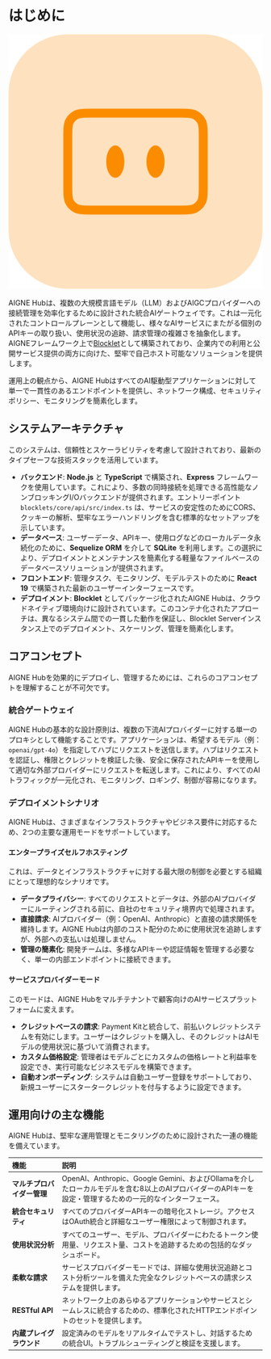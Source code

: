 # はじめに

![logo.png](../../../blocklets/core/screenshots/logo.png)

AIGNE Hubは、複数の大規模言語モデル（LLM）およびAIGCプロバイダーへの接続管理を効率化するために設計された統合AIゲートウェイです。これは一元化されたコントロールプレーンとして機能し、様々なAIサービスにまたがる個別のAPIキーの取り扱い、使用状況の追跡、請求管理の複雑さを抽象化します。AIGNEフレームワーク上で[Blocklet](https://blocklet.io)として構築されており、企業内での利用と公開サービス提供の両方に向けた、堅牢で自己ホスト可能なソリューションを提供します。

運用上の観点から、AIGNE HubはすべてのAI駆動型アプリケーションに対して単一で一貫性のあるエンドポイントを提供し、ネットワーク構成、セキュリティポリシー、モニタリングを簡素化します。

## システムアーキテクチャ

このシステムは、信頼性とスケーラビリティを考慮して設計されており、最新のタイプセーフな技術スタックを活用しています。

-   **バックエンド**: **Node.js** と **TypeScript** で構築され、**Express** フレームワークを使用しています。これにより、多数の同時接続を処理できる高性能なノンブロッキングI/Oバックエンドが提供されます。エントリーポイント `blocklets/core/api/src/index.ts` は、サービスの安定性のためにCORS、クッキーの解析、堅牢なエラーハンドリングを含む標準的なセットアップを示しています。
-   **データベース**: ユーザーデータ、APIキー、使用ログなどのローカルデータ永続化のために、**Sequelize ORM** を介して **SQLite** を利用します。この選択により、デプロイメントとメンテナンスを簡素化する軽量なファイルベースのデータベースソリューションが提供されます。
-   **フロントエンド**: 管理タスク、モニタリング、モデルテストのために **React 19** で構築された最新のユーザーインターフェースです。
-   **デプロイメント**: **Blocklet** としてパッケージ化されたAIGNE Hubは、クラウドネイティブ環境向けに設計されています。このコンテナ化されたアプローチは、異なるシステム間での一貫した動作を保証し、Blocklet Serverインスタンス上でのデプロイメント、スケーリング、管理を簡素化します。

## コアコンセプト

AIGNE Hubを効果的にデプロイし、管理するためには、これらのコアコンセプトを理解することが不可欠です。

### 統合ゲートウェイ

AIGNE Hubの基本的な設計原則は、複数の下流AIプロバイダーに対する単一のプロキシとして機能することです。アプリケーションは、希望するモデル（例：`openai/gpt-4o`）を指定してハブにリクエストを送信します。ハブはリクエストを認証し、権限とクレジットを検証した後、安全に保存されたAPIキーを使用して適切な外部プロバイダーにリクエストを転送します。これにより、すべてのAIトラフィックが一元化され、モニタリング、ロギング、制御が容易になります。

### デプロイメントシナリオ

AIGNE Hubは、さまざまなインフラストラクチャやビジネス要件に対応するため、2つの主要な運用モードをサポートしています。

#### エンタープライズセルフホスティング

これは、データとインフラストラクチャに対する最大限の制御を必要とする組織にとって理想的なシナリオです。

-   **データプライバシー**: すべてのリクエストとデータは、外部のAIプロバイダーにルーティングされる前に、自社のセキュリティ境界内で処理されます。
-   **直接請求**: AIプロバイダー（例：OpenAI、Anthropic）と直接の請求関係を維持します。AIGNE Hubは内部のコスト配分のために使用状況を追跡しますが、外部への支払いは処理しません。
-   **管理の簡素化**: 開発チームは、多様なAPIキーや認証情報を管理する必要なく、単一の内部エンドポイントに接続できます。

#### サービスプロバイダーモード

このモードは、AIGNE Hubをマルチテナントで顧客向けのAIサービスプラットフォームに変えます。

-   **クレジットベースの請求**: Payment Kitと統合して、前払いクレジットシステムを有効にします。ユーザーはクレジットを購入し、そのクレジットはAIモデルの使用状況に基づいて消費されます。
-   **カスタム価格設定**: 管理者はモデルごとにカスタムの価格レートと利益率を設定でき、実行可能なビジネスモデルを構築できます。
-   **自動オンボーディング**: システムは自動ユーザー登録をサポートしており、新規ユーザーにスタータークレジットを付与するように設定できます。

## 運用向けの主な機能

AIGNE Hubは、堅牢な運用管理とモニタリングのために設計された一連の機能を備えています。

| 機能 | 説明 |
| :--- | :--- |
| **マルチプロバイダー管理** | OpenAI、Anthropic、Google Gemini、およびOllamaを介したローカルモデルを含む8以上のAIプロバイダーのAPIキーを設定・管理するための一元的なインターフェース。 |
| **統合セキュリティ** | すべてのプロバイダーAPIキーの暗号化ストレージ。アクセスはOAuth統合と詳細なユーザー権限によって制御されます。 |
| **使用状況分析** | すべてのユーザー、モデル、プロバイダーにわたるトークン使用量、リクエスト量、コストを追跡するための包括的なダッシュボード。 |
| **柔軟な請求** | サービスプロバイダーモードでは、詳細な使用状況追跡とコスト分析ツールを備えた完全なクレジットベースの請求システムを提供します。 |
| **RESTful API** | ネットワーク上のあらゆるアプリケーションやサービスとシームレスに統合するための、標準化されたHTTPエンドポイントのセットを提供します。 |
| **内蔵プレイグラウンド** | 設定済みのモデルをリアルタイムでテストし、対話するための統合UI。トラブルシューティングと検証を支援します。 |